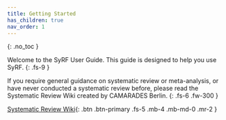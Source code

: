 ```yaml
---
title: Getting Started
has_children: true
nav_order: 1
---
```


{: .no_toc }

Welcome to the SyRF User Guide. This guide is designed to help you use SyRF. {: .fs-9 }

If you require general guidance on systematic review or meta-analysis, or have never conducted a systematic review before, please read the Systematic Review Wiki created by CAMARADES Berlin. {: .fs-6 .fw-300 }

[Systematic Review Wiki](http://camarades.de/){: .btn .btn-primary .fs-5 .mb-4 .mb-md-0 .mr-2 }
